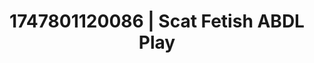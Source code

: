 ---
categories:
- Fantasy lover
- Football-themed kink
- Erotic dreamscape
- Wet skin
- Erotic tension
image: /assets/images/1747801120086.jpg
layout: post
seo:
  description: Featured content with premium ABDL Play, Scat Fetish. HD images available.
  keywords: ABDL Play, Scat Fetish
  og_image: /assets/images/1747801120086.jpg
  schema_type: VisualArtwork
tags:
- '#1747801120086'
- ABDL Play
- Scat Fetish
title: 1747801120086 | Scat Fetish ABDL Play
---